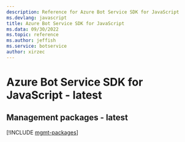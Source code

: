 ```yaml
---
description: Reference for Azure Bot Service SDK for JavaScript
ms.devlang: javascript
title: Azure Bot Service SDK for JavaScript
ms.data: 09/30/2022
ms.topic: reference
ms.author: jeffish
ms.service: botservice
author: xirzec
---
```

# Azure Bot Service SDK for JavaScript - latest

## Management packages - latest
[!INCLUDE [mgmt-packages](bot-service-mgmt-index.md)]